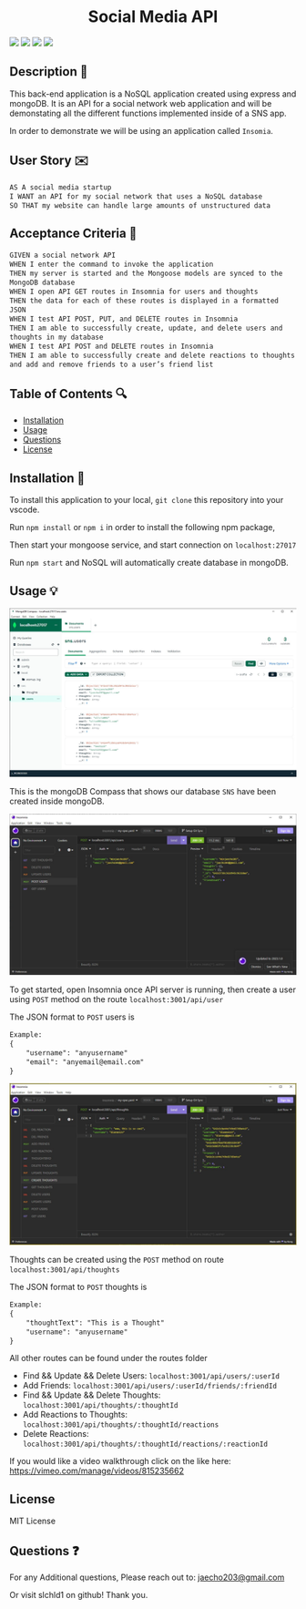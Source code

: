 <h1 align="center">Social Media API</h1>
<p>
    <img src="https://img.shields.io/github/repo-size/slchld1/sns-api" />
    <img src="https://img.shields.io/github/languages/top/slchld1/sns-api"  />
    <img src="https://img.shields.io/github/last-commit/slchld1/sns-api" />
    <img src="https://img.shields.io/badge/license-MIT-brightgreen"/>
</p>

## Description 💾
This back-end application is a NoSQL application created using express and mongoDB. It is an API for a social network web application and will be demonstating all the different functions implemented inside of a SNS app.

In order to demonstrate we will be using an application called `Insomia`.
## User Story ✉️
~~~
AS A social media startup
I WANT an API for my social network that uses a NoSQL database
SO THAT my website can handle large amounts of unstructured data
~~~
## Acceptance Criteria 📩
~~~
GIVEN a social network API
WHEN I enter the command to invoke the application
THEN my server is started and the Mongoose models are synced to the MongoDB database
WHEN I open API GET routes in Insomnia for users and thoughts
THEN the data for each of these routes is displayed in a formatted JSON
WHEN I test API POST, PUT, and DELETE routes in Insomnia
THEN I am able to successfully create, update, and delete users and thoughts in my database
WHEN I test API POST and DELETE routes in Insomnia
THEN I am able to successfully create and delete reactions to thoughts and add and remove friends to a user’s friend list
~~~
## Table of Contents 🔍
* [Installation](#installation-)
* [Usage](#usage-)
* [Questions](#questions-)
* [License](#license)
## Installation 🔨
To install this application to your local, `git clone` this repository into your vscode.

Run `npm install` or `npm i` in order to install the following npm package,

Then start your mongoose service, and start connection on `localhost:27017`

Run `npm start` and NoSQL will automatically create database in mongoDB.

## Usage 💡
![MogoDB](./utils/Mogodb.jpg)

This is the mongoDB Compass that shows our database `SNS` have been created inside mongoDB.

![postUser](./utils/postUser.jpg)

To get started, open Insomnia once API server is running, then create a user using `POST` method on the route `localhost:3001/api/user`

The JSON format to `POST` users is
~~~
Example:
{
    "username": "anyusername"
    "email": "anyemail@email.com"
}
~~~

![postThought](./utils/postThought.jpg)

Thoughts can be created using the `POST` method on route `localhost:3001/api/thoughts`

The JSON format to `POST` thoughts is
~~~
Example:
{
    "thoughtText": "This is a Thought"
    "username": "anyusername"
}
~~~

All other routes can be found under the routes folder

- Find && Update && Delete Users: `localhost:3001/api/users/:userId`
- Add Friends: `localhost:3001/api/users/:userId/friends/:friendId`
- Find && Update && Delete Thoughts: `localhost:3001/api/thoughts/:thoughtId`
- Add Reactions to Thoughts: `localhost:3001/api/thoughts/:thoughtId/reactions`
- Delete Reactions: `localhost:3001/api/thoughts/:thoughtId/reactions/:reactionId`


If you would like a video walkthrough click on the like here:
<a href=https://vimeo.com/manage/videos/815235662>https://vimeo.com/manage/videos/815235662</a>

## License
MIT License


## Questions ❓

For any Additional questions, Please reach out to: jaecho203@gmail.com

Or visit slchld1 on github! Thank you.
